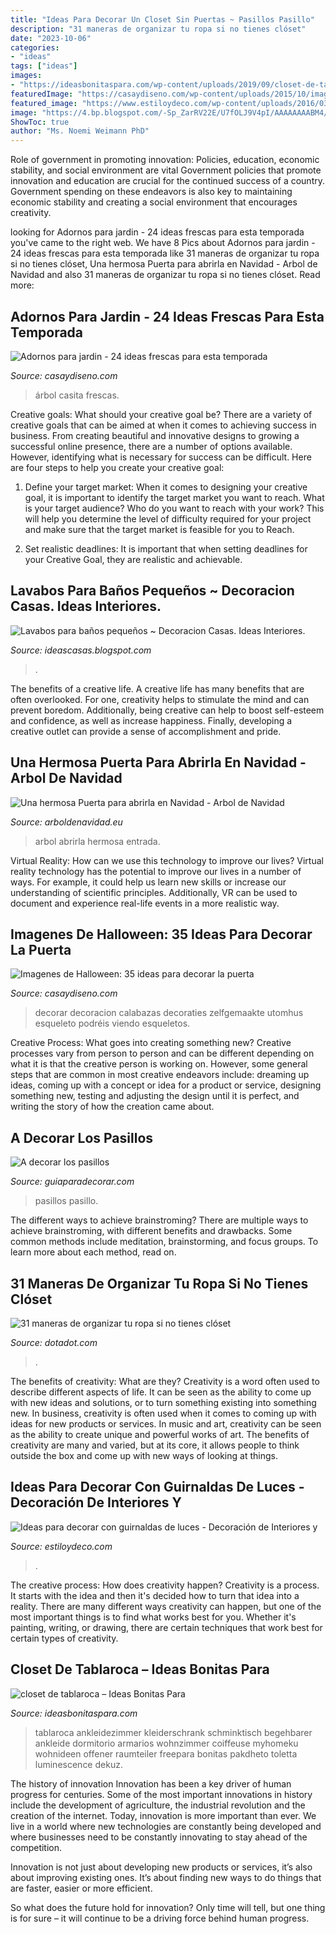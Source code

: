 ```yaml
---
title: "Ideas Para Decorar Un Closet Sin Puertas ~ Pasillos Pasillo"
description: "31 maneras de organizar tu ropa si no tienes clóset"
date: "2023-10-06"
categories:
- "ideas"
tags: ["ideas"]
images:
- "https://ideasbonitaspara.com/wp-content/uploads/2019/09/closet-de-tablaroca-23.jpg"
featuredImage: "https://casaydiseno.com/wp-content/uploads/2015/10/imagenes-halloween-decoracion-puerta-miedo-esqueleto-calabazas.jpg"
featured_image: "https://www.estiloydeco.com/wp-content/uploads/2016/03/decorar-con-guirnaldas-de-luz-3.jpg"
image: "https://4.bp.blogspot.com/-Sp_ZarRV22E/U7fOLJ9V4pI/AAAAAAAABM4/PFmlGXfcLN8/s1600/bano+pequeno.jpg"
ShowToc: true
author: "Ms. Noemi Weimann PhD"
---
```



Role of government in promoting innovation: Policies, education, economic stability, and social environment are vital
Government policies that promote innovation and education are crucial for the continued success of a country. Government spending on these endeavors is also key to maintaining economic stability and creating a social environment that encourages creativity.

	

		
looking for Adornos para jardin - 24 ideas frescas para esta temporada you've came to the right web. We have 8 Pics about Adornos para jardin - 24 ideas frescas para esta temporada like 31 maneras de organizar tu ropa si no tienes clóset, Una hermosa Puerta para abrirla en Navidad - Arbol de Navidad and also 31 maneras de organizar tu ropa si no tienes clóset. Read more:
		
    
## Adornos Para Jardin - 24 Ideas Frescas Para Esta Temporada

<img loading=lazy src="https://casaydiseno.com/wp-content/uploads/2016/05/adornos-para-jardin-arbol.jpg" onerror="this.onerror=null;this.src='https://tse1.mm.bing.net/th?id=OIP.FjDzVFIBrNx38nAMaPrptgHaLH&amp;pid=15.1';" alt="Adornos para jardin - 24 ideas frescas para esta temporada">

_Source: casaydiseno.com_

>árbol casita frescas. 

	

Creative goals: What should your creative goal be?
There are a variety of creative goals that can be aimed at when it comes to achieving success in business. From creating beautiful and innovative designs to growing a successful online presence, there are a number of options available. However, identifying what is necessary for success can be difficult. Here are four steps to help you create your creative goal:
1. Define your target market: When it comes to designing your creative goal, it is important to identify the target market you want to reach. What is your target audience? Who do you want to reach with your work? This will help you determine the level of difficulty required for your project and make sure that the target market is feasible for you to Reach.

2. Set realistic deadlines: It is important that when setting deadlines for your Creative Goal, they are realistic and achievable.

    
## Lavabos Para Baños Pequeños ~ Decoracion Casas. Ideas Interiores.

<img loading=lazy src="https://4.bp.blogspot.com/-Sp_ZarRV22E/U7fOLJ9V4pI/AAAAAAAABM4/PFmlGXfcLN8/s1600/bano+pequeno.jpg" onerror="this.onerror=null;this.src='https://tse2.mm.bing.net/th?id=OIP.szPcK9Q4mzg6C6PGAvaIYwHaE8&amp;pid=15.1';" alt="Lavabos para baños pequeños ~ Decoracion Casas. Ideas Interiores.">

_Source: ideascasas.blogspot.com_

>. 

	

The benefits of a creative life.
A creative life has many benefits that are often overlooked. For one, creativity helps to stimulate the mind and can prevent boredom. Additionally, being creative can help to boost self-esteem and confidence, as well as increase happiness. Finally, developing a creative outlet can provide a sense of accomplishment and pride.

    
## Una Hermosa Puerta Para Abrirla En Navidad - Arbol De Navidad

<img loading=lazy src="http://arboldenavidad.eu/wp-content/uploads/2018/09/Puerta-de-Ideas-y-más.jpg" onerror="this.onerror=null;this.src='https://tse3.mm.bing.net/th?id=OIP.Iq97H9tig7QgugAs-3o-QAHaHR&amp;pid=15.1';" alt="Una hermosa Puerta para abrirla en Navidad - Arbol de Navidad">

_Source: arboldenavidad.eu_

>arbol abrirla hermosa entrada. 

	

Virtual Reality: How can we use this technology to improve our lives?
Virtual reality technology has the potential to improve our lives in a number of ways. For example, it could help us learn new skills or increase our understanding of scientific principles. Additionally, VR can be used to document and experience real-life events in a more realistic way.

    
## Imagenes De Halloween: 35 Ideas Para Decorar La Puerta

<img loading=lazy src="https://casaydiseno.com/wp-content/uploads/2015/10/imagenes-halloween-decoracion-puerta-miedo-esqueleto-calabazas.jpg" onerror="this.onerror=null;this.src='https://tse4.mm.bing.net/th?id=OIP.-rpL_Ntz397LBiJzyWFeyAHaLH&amp;pid=15.1';" alt="Imagenes de Halloween: 35 ideas para decorar la puerta">

_Source: casaydiseno.com_

>decorar decoracion calabazas decoraties zelfgemaakte utomhus esqueleto podréis viendo esqueletos. 

	

Creative Process: What goes into creating something new?
Creative processes vary from person to person and can be different depending on what it is that the creative person is working on. However, some general steps that are common in most creative endeavors include: dreaming up ideas, coming up with a concept or idea for a product or service, designing something new, testing and adjusting the design until it is perfect, and writing the story of how the creation came about.

    
## A Decorar Los Pasillos

<img loading=lazy src="https://www.guiaparadecorar.com/wp-content/uploads/2013/03/decoracion-de-pasillos-06-480x640.jpg" onerror="this.onerror=null;this.src='https://tse3.mm.bing.net/th?id=OIP._1B1heHRKiiswFEkoc-_mAHaJ4&amp;pid=15.1';" alt="A decorar los pasillos">

_Source: guiaparadecorar.com_

>pasillos pasillo. 

	

The different ways to achieve brainstroming?
There are multiple ways to achieve brainstroming, with different benefits and drawbacks. Some common methods include meditation, brainstorming, and focus groups. To learn more about each method, read on.

    
## 31 Maneras De Organizar Tu Ropa Si No Tienes Clóset

<img loading=lazy src="http://dotadot.com/wp-content/uploads/2018/09/1e5a49dedeaaa5f1929d8356c0eb891f.jpg" onerror="this.onerror=null;this.src='https://tse3.mm.bing.net/th?id=OIP.ekTqfD3CMiDflFO3lvNbiwHaLH&amp;pid=15.1';" alt="31 maneras de organizar tu ropa si no tienes clóset">

_Source: dotadot.com_

>. 

	

The benefits of creativity: What are they?
Creativity is a word often used to describe different aspects of life. It can be seen as the ability to come up with new ideas and solutions, or to turn something existing into something new. In business, creativity is often used when it comes to coming up with ideas for new products or services. In music and art, creativity can be seen as the ability to create unique and powerful works of art. The benefits of creativity are many and varied, but at its core, it allows people to think outside the box and come up with new ways of looking at things.

    
## Ideas Para Decorar Con Guirnaldas De Luces - Decoración De Interiores Y

<img loading=lazy src="https://www.estiloydeco.com/wp-content/uploads/2016/03/decorar-con-guirnaldas-de-luz-3.jpg" onerror="this.onerror=null;this.src='https://tse3.mm.bing.net/th?id=OIP.O3SgtDrWMsFwTPR-Uy4scgHaLI&amp;pid=15.1';" alt="Ideas para decorar con guirnaldas de luces - Decoración de Interiores y">

_Source: estiloydeco.com_

>. 

	

The creative process: How does creativity happen?
Creativity is a process. It starts with the idea and then it's decided how to turn that idea into a reality. There are many different ways creativity can happen, but one of the most important things is to find what works best for you. Whether it's painting, writing, or drawing, there are certain techniques that work best for certain types of creativity.

    
## Closet De Tablaroca – Ideas Bonitas Para

<img loading=lazy src="https://ideasbonitaspara.com/wp-content/uploads/2019/09/closet-de-tablaroca-23.jpg" onerror="this.onerror=null;this.src='https://tse3.mm.bing.net/th?id=OIP.nbvsNKBv4LZRqOgR_gzmhAHaLH&amp;pid=15.1';" alt="closet de tablaroca – Ideas Bonitas Para">

_Source: ideasbonitaspara.com_

>tablaroca ankleidezimmer kleiderschrank schminktisch begehbarer ankleide dormitorio armarios wohnzimmer coiffeuse myhomeku wohnideen offener raumteiler freepara bonitas pakdheto toletta luminescence dekuz. 

	

The history of innovation
Innovation has been a key driver of human progress for centuries. Some of the most important innovations in history include the development of agriculture, the industrial revolution and the creation of the internet.
Today, innovation is more important than ever. We live in a world where new technologies are constantly being developed and where businesses need to be constantly innovating to stay ahead of the competition.

Innovation is not just about developing new products or services, it’s also about improving existing ones. It’s about finding new ways to do things that are faster, easier or more efficient.

So what does the future hold for innovation? Only time will tell, but one thing is for sure – it will continue to be a driving force behind human progress.

